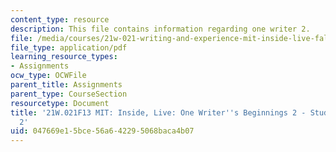 ```yaml
---
content_type: resource
description: This file contains information regarding one writer 2.
file: /media/courses/21w-021-writing-and-experience-mit-inside-live-fall-2013/047669e15bce56a642295068baca4b07_MIT21W_021F13_OneWriter2.pdf
file_type: application/pdf
learning_resource_types:
- Assignments
ocw_type: OCWFile
parent_title: Assignments
parent_type: CourseSection
resourcetype: Document
title: '21W.021F13 MIT: Inside, Live: One Writer''s Beginnings 2 - Student Example
  2'
uid: 047669e1-5bce-56a6-4229-5068baca4b07
---
```

